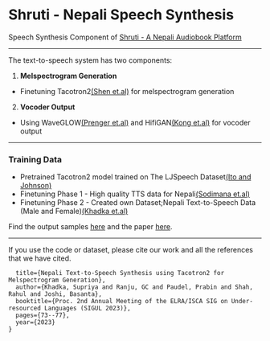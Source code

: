 # Shruti - Nepali Speech Synthesis

Speech Synthesis Component of [Shruti - A Nepali Audiobook Platform](https://gitlab.com/shrutiaudio/shrutiapplication)

<hr>

The text-to-speech system has two components:

1. **Melspectrogram Generation**
  -  Finetuning Tacotron2[(Shen et.al)](https://arxiv.org/abs/1712.05884) for melspectrogram generation
2. **Vocoder Output**
  -  Using WaveGLOW[(Prenger et.al)](https://arxiv.org/abs/1811.00002) and HifiGAN[(Kong et.al)](https://arxiv.org/abs/2010.05646) for vocoder output

<hr>

### Training Data

- Pretrained Tacotron2 model trained on The LJSpeech Dataset[(Ito and Johnson)](https://keithito.com/LJ-Speech-Dataset/)
- Finetuning Phase 1 - High quality TTS data for Nepali[(Sodimana et.al)](https://www.openslr.org/43/)
- Finetuning Phase 2 - Created own Dataset;Nepali Text-to-Speech Data (Male and Female)[(Khadka et.al)](https://openslr.elda.org/143/)


Find the output samples [here](https://shruti-audios.netlify.app) and the paper [here](https://www.isca-archive.org/sigul_2023/khadka23_sigul.pdf).

<hr>

If you use the code or dataset, please cite our work and all the references that we have cited.

```@inproceedings{khadka2023nepali,
  title={Nepali Text-to-Speech Synthesis using Tacotron2 for Melspectrogram Generation},
  author={Khadka, Supriya and Ranju, GC and Paudel, Prabin and Shah, Rahul and Joshi, Basanta},
  booktitle={Proc. 2nd Annual Meeting of the ELRA/ISCA SIG on Under-resourced Languages (SIGUL 2023)},
  pages={73--77},
  year={2023}
}
```

